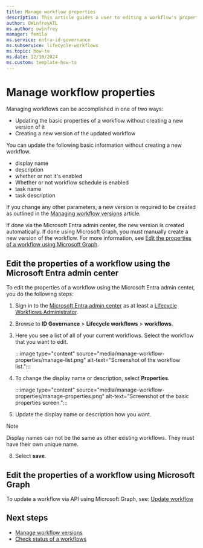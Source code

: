 ```yaml
---
title: Manage workflow properties
description: This article guides a user to editing a workflow's properties using Lifecycle Workflows.
author: OWinfreyATL
ms.author: owinfrey
manager: femila
ms.service: entra-id-governance
ms.subservice: lifecycle-workflows
ms.topic: how-to
ms.date: 12/10/2024
ms.custom: template-how-to
---
```


# Manage workflow properties

Managing workflows can be accomplished in one of two ways:  
   - Updating the basic properties of a workflow without creating a new version of it
   - Creating a new version of the updated workflow

You can update the following basic information without creating a new workflow.
   - display name
   - description
   - whether or not it's enabled
   - Whether or not workflow schedule is enabled
   - task name
   - task description

If you change any other parameters, a new version is required to be created as outlined in the [Managing workflow versions](manage-workflow-tasks.md) article.

If done via the Microsoft Entra admin center, the new version is created automatically. If done using Microsoft Graph, you must manually create a new version of the workflow.  For more information, see [Edit the properties of a workflow using Microsoft Graph](#edit-the-properties-of-a-workflow-using-microsoft-graph).

## Edit the properties of a workflow using the Microsoft Entra admin center

To edit the properties of a workflow using the Microsoft Entra admin center, you do the following steps:

1. Sign in to the [Microsoft Entra admin center](https://entra.microsoft.com) as at least a [Lifecycle Workflows Administrator](../identity/role-based-access-control/permissions-reference.md#lifecycle-workflows-administrator).

1. Browse to **ID Governance** > **Lifecycle workflows** > **workflows**.

1. Here you see a list of all of your current workflows. Select the workflow that you want to edit.
    
    :::image type="content" source="media/manage-workflow-properties/manage-list.png" alt-text="Screenshot of the workflow list.":::

6. To change the display name or description, select **Properties**.

    :::image type="content" source="media/manage-workflow-properties/manage-properties.png" alt-text="Screenshot of the basic properties screen.":::

7. Update the display name or description how you want. 
> [!NOTE]
> Display names can not be the same as other existing workflows. They must have their own unique name.

8. Select **save**.


## Edit the properties of a workflow using Microsoft Graph

To update a workflow via API using Microsoft Graph, see: [Update workflow](/graph/api/identitygovernance-workflow-update)






## Next steps

- [Manage workflow versions](manage-workflow-tasks.md)
- [Check status of a workflows](check-status-workflow.md)
